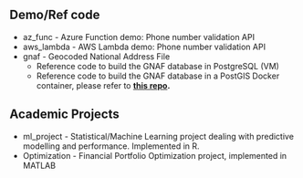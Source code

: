 ## Demo/Ref code

- az_func - Azure Function demo: Phone number validation API
- aws_lambda  - AWS Lambda demo: Phone number validation API
- gnaf - Geocoded National Address File
    - Reference code to build the GNAF database in PostgreSQL (VM)
    - Reference code to build the GNAF database in a PostGIS Docker container, please refer to **[this repo](https://github.com/rahul-ve/gnaf_container).**

## Academic Projects

- ml_project - Statistical/Machine Learning project dealing with predictive modelling and performance. Implemented in R.
- Optimization - Financial Portfolio Optimization project, implemented in MATLAB


